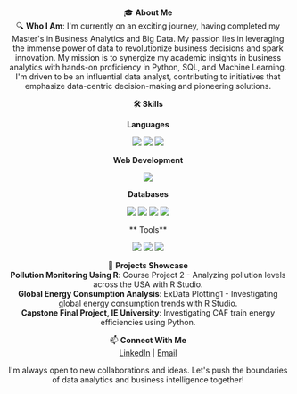 <div align="center">

🎓 **About Me**  
🔍 **Who I Am**: I'm currently on an exciting journey, having completed my Master's in Business Analytics and Big Data. My passion lies in leveraging the immense power of data to revolutionize business decisions and spark innovation. My mission is to synergize my academic insights in business analytics with hands-on proficiency in Python, SQL, and Machine Learning. I'm driven to be an influential data analyst, contributing to initiatives that emphasize data-centric decision-making and pioneering solutions.  

 **🛠️ Skills**

 **Languages**
<p>
  <img src="https://img.shields.io/badge/Python-blue?style=for-the-badge&logo=python&logoColor=white" />
  <img src="https://img.shields.io/badge/LaTeX-green?style=for-the-badge&logo=latex&logoColor=white" />
  <img src="https://img.shields.io/badge/PySpark-orange?style=for-the-badge&logo=apache-spark&logoColor=white" />
</p>

**Web Development**
<p>
  <img src="https://img.shields.io/badge/Streamlit-red?style=for-the-badge&logo=streamlit&logoColor=white" />
</p>

**Databases**
<p>
  <img src="https://img.shields.io/badge/MongoDB-darkgreen?style=for-the-badge&logo=mongodb&logoColor=white" />
  <img src="https://img.shields.io/badge/MySQL-blue?style=for-the-badge&logo=mysql&logoColor=white" />
  <img src="https://img.shields.io/badge/Hadoop-lightblue?style=for-the-badge&logo=apache-hadoop&logoColor=white" />
  <img src="https://img.shields.io/badge/Apache%20Kafka-black?style=for-the-badge&logo=apache-kafka&logoColor=white" />
</p>

** Tools**
<p>
  <img src="https://img.shields.io/badge/VSCode-blue?style=for-the-badge&logo=visual-studio-code&logoColor=white" />
  <img src="https://img.shields.io/badge/Looker-purple?style=for-the-badge&logo=looker&logoColor=white" />
  <img src="https://img.shields.io/badge/Tableau-orange?style=for-the-badge&logo=tableau&logoColor=white" />
</p>


🚀 **Projects Showcase**  
**Pollution Monitoring Using R**: Course Project 2 - Analyzing pollution levels across the USA with R Studio.  
**Global Energy Consumption Analysis**: ExData Plotting1 - Investigating global energy consumption trends with R Studio.  
**Capstone Final Project, IE University**: Investigating CAF train energy efficiencies using Python.  

📫 **Connect With Me**  
[LinkedIn](#) | [Email](yazyab@gmail.com)  

I'm always open to new collaborations and ideas. Let's push the boundaries of data analytics and business intelligence together!  

</div>
